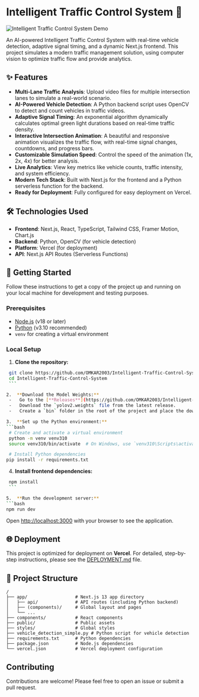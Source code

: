 # Intelligent Traffic Control System 🚦

![Intelligent Traffic Control System Demo](https://intelligent-traffic-control-system.vercel.app/)

An AI-powered Intelligent Traffic Control System with real-time vehicle detection, adaptive signal timing, and a dynamic Next.js frontend. This project simulates a modern traffic management solution, using computer vision to optimize traffic flow and provide analytics.

## ✨ Features

-   **Multi-Lane Traffic Analysis**: Upload video files for multiple intersection lanes to simulate a real-world scenario.
-   **AI-Powered Vehicle Detection**: A Python backend script uses OpenCV to detect and count vehicles in traffic videos.
-   **Adaptive Signal Timing**: An exponential algorithm dynamically calculates optimal green light durations based on real-time traffic density.
-   **Interactive Intersection Animation**: A beautiful and responsive animation visualizes the traffic flow, with real-time signal changes, countdowns, and progress bars.
-   **Customizable Simulation Speed**: Control the speed of the animation (1x, 2x, 4x) for better analysis.
-   **Live Analytics**: View key metrics like vehicle counts, traffic intensity, and system efficiency.
-   **Modern Tech Stack**: Built with Next.js for the frontend and a Python serverless function for the backend.
-   **Ready for Deployment**: Fully configured for easy deployment on Vercel.

## 🛠️ Technologies Used

-   **Frontend**: Next.js, React, TypeScript, Tailwind CSS, Framer Motion, Chart.js
-   **Backend**: Python, OpenCV (for vehicle detection)
-   **Platform**: Vercel (for deployment)
-   **API**: Next.js API Routes (Serverless Functions)

## 🚀 Getting Started

Follow these instructions to get a copy of the project up and running on your local machine for development and testing purposes.

### Prerequisites

-   [Node.js](httpss://nodejs.org/en/) (v18 or later)
-   [Python](httpss://www.python.org/downloads/) (v3.10 recommended)
-   `venv` for creating a virtual environment

### Local Setup

1.  **Clone the repository:**
   ```bash
    git clone https://github.com/OMKAR2003/Intelligent-Traffic-Control-System.git
    cd Intelligent-Traffic-Control-System
    ```

2.  **Download the Model Weights:**
    -   Go to the [**Releases**](https://github.com/OMKAR2003/Intelligent-Traffic-Control-System/releases) page of this repository.
    -   Download the `yolov2.weights` file from the latest release.
    -   Create a `bin` folder in the root of the project and place the downloaded `yolov2.weights` file inside it. The final path should be `./bin/yolov2.weights`.

3.  **Set up the Python environment:**
   ```bash
    # Create and activate a virtual environment
    python -m venv venv310
    source venv310/bin/activate  # On Windows, use `venv310\Scripts\activate`

    # Install Python dependencies
   pip install -r requirements.txt
   ```

4.  **Install frontend dependencies:**
   ```bash
    npm install
    ```

5.  **Run the development server:**
   ```bash
   npm run dev
   ```

Open [http://localhost:3000](http://localhost:3000) with your browser to see the application.

## 🌐 Deployment

This project is optimized for deployment on **Vercel**. For detailed, step-by-step instructions, please see the [DEPLOYMENT.md](DEPLOYMENT.md) file.

## 📂 Project Structure

```
/
├── app/                  # Next.js 13 app directory
│   ├── api/              # API routes (including Python backend)
│   ├── (components)/     # Global layout and pages
│   └── ...
├── components/           # React components
├── public/               # Public assets
├── styles/               # Global styles
├── vehicle_detection_simple.py # Python script for vehicle detection
├── requirements.txt      # Python dependencies
├── package.json          # Node.js dependencies
└── vercel.json           # Vercel deployment configuration
```

## Contributing

Contributions are welcome! Please feel free to open an issue or submit a pull request.

